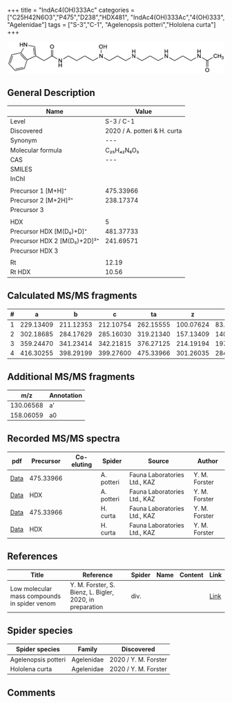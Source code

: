 +++
title = "IndAc4(OH)333Ac"
categories = ["C25H42N6O3","P475","D238","HDX481",
"IndAc4(OH)333Ac","4(OH)333",
"Agelenidae"]
tags = ["S-3","C-1",
"Agelenopsis potteri","Hololena curta"]
+++

![](/img/IndAc4(OH)333Ac.png)

## General Description

| Name                       | Value              |
|----------------------------|--------------------|
| Level                      | S-3 / C-1          |
| Discovered                 | 2020 / A. potteri & H. curta |
| Synonym                    | ---                |
| Molecular formula          | C₂₅H₄₂N₆O₃                   |
| CAS                        | ---                |
| SMILES |   |
| InChI  |   |
|                            |                    |
| Precursor 1 [M+H]⁺         | 475.33966                   |
| Precursor 2 [M+2H]²⁺       | 238.17374                   |
| Precursor 3                |                    |
|                            |                    |
| HDX                        | 5                   |
| Precursor HDX   [M(D₅)+D]⁺   | 481.37733                   |
| Precursor HDX 2 [M(D₅)+2D]²⁺ | 241.69571                   |
| Precursor HDX 3            |                    |
|                            |                    |
| Rt                         | 12.19                   |
| Rt HDX                     | 10.56                   |

## Calculated MS/MS fragments

| # | a         | b         | c         | ta        | z         | y         | tz        |
|---|-----------|-----------|-----------|-----------|-----------|-----------|-----------|
| 1 | 229.13409 | 211.12353 | 212.10754 | 262.15555 | 100.07624 | 83.04969 | 117.10279 |
| 2 | 302.18685 | 284.17629 | 285.16030 | 319.21340 | 157.13409 | 140.10754 | 174.16064 |
| 3 | 359.24470 | 341.23414 | 342.21815 | 376.27125 | 214.19194 | 197.16539 | 247.21340 |
| 4 | 416.30255 | 398.29199 | 399.27600 | 475.33966 | 301.26035 | 284.23380 | 318.28690 |


## Additional MS/MS fragments

| m/z | Annotation |
|-----|------------|
| 130.06568 | a'         |
| 158.06059 | a0         |

## Recorded MS/MS spectra

| pdf                                             | Precursor | Co-eluting | Spider      | Source                       | Author        |
|-------------------------------------------------|-----------|------------|-------------|------------------------------|---------------|
| [Data](/pdf/A-potteri/475_IndAc4(OH)333Ac_Ap.pdf) | 475.33966 |           | A. potteri | Fauna Laboratories Ltd., KAZ | Y. M. Forster |
| [Data](/pdf/A-potteri/475_IndAc4(OH)333Ac_Ap_HDX.pdf) | HDX |           | A. potteri | Fauna Laboratories Ltd., KAZ | Y. M. Forster |
| [Data](/pdf/H-curta/475_IndAc4(OH)333Ac_Hc.pdf) | 475.33966 |           | H. curta | Fauna Laboratories Ltd., KAZ | Y. M. Forster |
| [Data](/pdf/H-curta/475_IndAc4(OH)333Ac_Hc_HDX.pdf) | HDX |           | H. curta | Fauna Laboratories Ltd., KAZ | Y. M. Forster |


## References

| Title | Reference | Spider | Name | Content | Link |
|-------|-----------|--------|------|---------|------|
| Low molecular mass compounds in spider venom      | Y. M. Forster, S. Bienz, L. Bigler, 2020, in preparation          | div.       |   |   | [Link](unknown) |

## Spider species

| Spider species     | Family     | Discovered           |
|--------------------|------------|----------------------|
| Agelenopsis potteri | Agelenidae | 2020 / Y. M. Forster |
| Hololena curta | Agelenidae | 2020 / Y. M. Forster |




## Comments